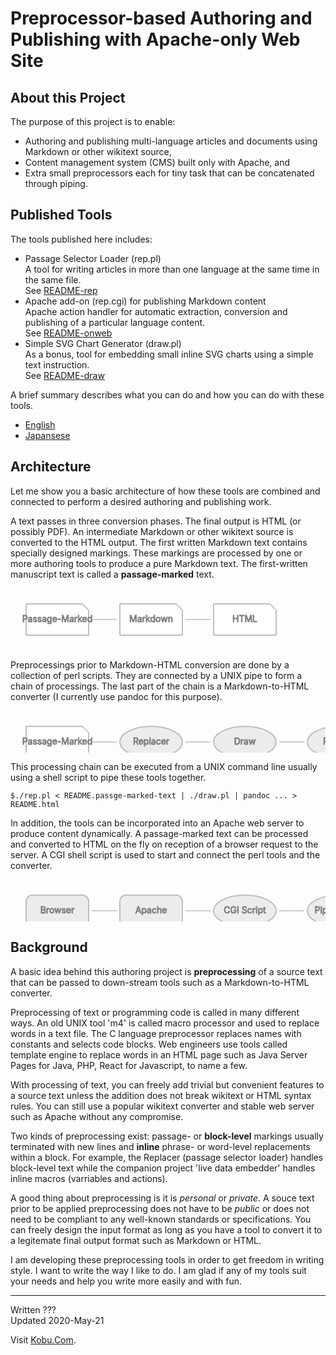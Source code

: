 # Preprocessor-based Authoring and Publishing with Apache-only Web Site

<!-- run ./draw.pl < draw-README.md > README.md -->

## About this Project

The purpose of this project is to enable:

- Authoring and publishing multi-language articles and documents using Markdown or other wikitext source,
- Content management system (CMS) built only with Apache, and
- Extra small preprocessors each for tiny task that can be concatenated through piping.

## Published Tools

The tools published here includes:

- Passage Selector Loader (rep.pl)  
A tool for writing articles in more than one language at the same time in the same file.  
See [README-rep](README-rep.md)
- Apache add-on (rep.cgi) for publishing Markdown content  
Apache action handler for automatic extraction, conversion and publishing of a particular language content.  
See [README-onweb](README-onweb.md)
- Simple SVG Chart Generator (draw.pl)  
As a bonus, tool for embedding small inline SVG charts using a simple text instruction.  
See [README-draw](README-draw.md)

A brief summary describes what you can do and how you can do with these tools.

- [English](https://www.kobu.com/author/index-en.html)
- [Japansese](https://www.kobu.com/author/index.html)

## Architecture

Let me show you a basic architecture of how these tools are combined and connected to perform a desired authoring and publishing work.

A text passes in three conversion phases.
The final output is HTML (or possibly PDF).
An intermediate Markdown or other wikitext source is converted to the HTML output.
The first written Markdown text contains specially designed markings.
These markings are processed by one or more authoring tools to produce a pure Markdown text.
The first-written manuscript text is called a **passage-marked** text.

<svg width="450" height="100" style="fill:gainsboro;stroke:gray;stroke-width:1">
<polygon points="25,25 25,75 125,75 125,35 115,25" style="fill:white" /><text x="75" y="50" style="fill:gray;stroke-width:1;dominant-baseline:middle;text-anchor:middle">Passage-Marked</text>
<line x1="130" y1="50" x2="170" y2="50" style="opacity:0.75" />
<polygon points="175,25 175,75 275,75 275,35 265,25" style="fill:white" /><text x="225" y="50" style="fill:gray;stroke-width:1;dominant-baseline:middle;text-anchor:middle">Markdown</text>
<line x1="280" y1="50" x2="320" y2="50" style="opacity:0.75" />
<polygon points="325,25 325,75 425,75 425,35 415,25" style="fill:white" /><text x="375" y="50" style="fill:gray;stroke-width:1;dominant-baseline:middle;text-anchor:middle">HTML</text>
Inline SVG not supported by your browser
</svg>

Preprocessings prior to Markdown-HTML conversion are done by a collection of perl scripts.
They are connected by a UNIX pipe to form a chain of processings.
The last part of the chain is a Markdown-to-HTML converter (I currently use pandoc for this purpose).

<svg width="750" height="100" style="fill:gainsboro;stroke:gray;stroke-width:1">
<polygon points="25,25 25,75 125,75 125,35 115,25" style="fill:white" /><text x="75" y="50" style="fill:gray;stroke-width:1;dominant-baseline:middle;text-anchor:middle">Passage-Marked</text>
<line x1="130" y1="50" x2="170" y2="50" style="opacity:0.75" />
<ellipse cx="225" cy="50" rx="50" ry="25" style="stroke-width:2;opacity:0.5" /><text x="225" y="50" style="fill:gray;stroke-width:1;dominant-baseline:middle;text-anchor:middle">Replacer</text>
<line x1="280" y1="50" x2="320" y2="50" style="opacity:0.75" />
<ellipse cx="375" cy="50" rx="50" ry="25" style="stroke-width:2;opacity:0.5" /><text x="375" y="50" style="fill:gray;stroke-width:1;dominant-baseline:middle;text-anchor:middle">Draw</text>
<line x1="430" y1="50" x2="470" y2="50" style="opacity:0.75" />
<ellipse cx="525" cy="50" rx="50" ry="25" style="stroke-width:2;opacity:0.5" /><text x="525" y="50" style="fill:gray;stroke-width:1;dominant-baseline:middle;text-anchor:middle">Pandoc</text>
<line x1="580" y1="50" x2="620" y2="50" style="opacity:0.75" />
<polygon points="625,25 625,75 725,75 725,35 715,25" style="fill:white" /><text x="675" y="50" style="fill:gray;stroke-width:1;dominant-baseline:middle;text-anchor:middle">HTML</text>
Inline SVG not supported by your browser
</svg>

This processing chain can be executed from a UNIX command line usually using a shell script to pipe these tools together.

```
$./rep.pl < README.passge-marked-text | ./draw.pl | pandoc ... > README.html
```

In addition, the tools can be incorporated into an Apache web server to produce content dynamically.
A passage-marked text can be processed and converted to HTML on the fly on reception of a browser request to the server.
A CGI shell script is used to start and connect the perl tools and the converter.

<svg width="750" height="100" style="fill:gainsboro;stroke:gray;stroke-width:1">
<rect x="25" y="25" rx="10" ry="10" width="100" height="50" style="stroke-width:2;opacity:0.5" />
<text x="75" y="50" style="fill:gray;stroke-width:1;dominant-baseline:middle;text-anchor:middle">Browser</text>
<line x1="130" y1="50" x2="170" y2="50" style="opacity:0.75" />
<rect x="175" y="25" rx="10" ry="10" width="100" height="50" style="stroke-width:2;opacity:0.5" />
<text x="225" y="50" style="fill:gray;stroke-width:1;dominant-baseline:middle;text-anchor:middle">Apache</text>
<line x1="280" y1="50" x2="320" y2="50" style="opacity:0.75" />
<ellipse cx="375" cy="50" rx="50" ry="25" style="stroke-width:2;opacity:0.5" /><text x="375" y="50" style="fill:gray;stroke-width:1;dominant-baseline:middle;text-anchor:middle">CGI Script</text>
<line x1="430" y1="50" x2="470" y2="50" style="opacity:0.75" />
<ellipse cx="525" cy="50" rx="50" ry="25" style="stroke-width:2;opacity:0.5" /><text x="525" y="50" style="fill:gray;stroke-width:1;dominant-baseline:middle;text-anchor:middle">Piped Tools</text>
<line x1="580" y1="50" x2="620" y2="50" style="opacity:0.75" />
<polygon points="625,25 625,75 725,75 725,35 715,25" style="fill:white" /><text x="675" y="50" style="fill:gray;stroke-width:1;dominant-baseline:middle;text-anchor:middle">HTML</text>
Inline SVG not supported by your browser
</svg>

## Background

A basic idea behind this authoring project is **preprocessing** of a source text that can be passed to down-stream tools such as a Markdown-to-HTML converter.

Preprocessing of text or programming code is called in many different ways.
An old UNIX tool 'm4' is called macro processor and used to replace words in a text file.
The C language preprocessor replaces names with constants and selects code blocks.
Web engineers use tools called template engine to replace words in an HTML page such as Java Server Pages for Java, PHP, React for Javascript, to name a few.

With processing of text, you can freely add trivial but convenient features to a source text unless the addition does not break wikitext or HTML syntax rules.
You can still use a popular wikitext converter and stable web server such as Apache without any compromise.

Two kinds of preprocessing exist: passage- or **block-level** markings usually terminated with new lines and **inline** phrase- or word-level replacements within a block.
For example, the Replacer (passage selector loader) handles block-level text while the companion project 'live data embedder' handles inline macros (varriables and actions).

A good thing about preprocessing is it is _personal_ or _private_.
A souce text prior to be applied preprocessing does not have to be _public_ or does not need to be compliant to any well-known standards or specifications.
You can freely design the input format as long as you have a tool to convert it to a legitemate final output format such as Markdown or HTML.

I am developing these preprocessing tools in order to get freedom in writing style.
I want to write the way I like to do.
I am glad if any of my tools suit your needs and help you write more easily and with fun.

---

Written ???  
Updated 2020-May-21

Visit [Kobu.Com](https://kobu.com/index-en.html).
